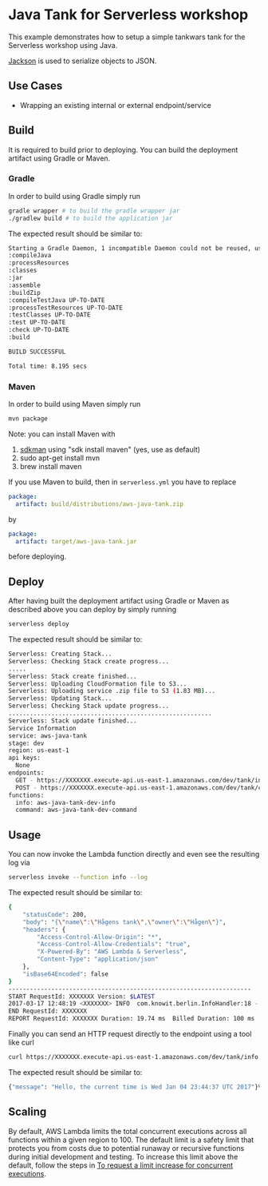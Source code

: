 # Java Tank for Serverless workshop

This example demonstrates how to setup a simple tankwars tank for the Serverless workshop using Java. 

[Jackson](https://github.com/FasterXML/jackson) is used to serialize objects to JSON.

## Use Cases

- Wrapping an existing internal or external endpoint/service

## Build

It is required to build prior to deploying. You can build the deployment artifact using Gradle or Maven.

### Gradle

In order to build using Gradle simply run

```bash
gradle wrapper # to build the gradle wrapper jar
./gradlew build # to build the application jar
```

The expected result should be similar to:

```bash
Starting a Gradle Daemon, 1 incompatible Daemon could not be reused, use --status for details
:compileJava
:processResources
:classes
:jar
:assemble
:buildZip
:compileTestJava UP-TO-DATE
:processTestResources UP-TO-DATE
:testClasses UP-TO-DATE
:test UP-TO-DATE
:check UP-TO-DATE
:build

BUILD SUCCESSFUL

Total time: 8.195 secs
```

### Maven

In order to build using Maven simply run

```bash
mvn package
```

Note: you can install Maven with

1. [sdkman](http://sdkman.io/) using "sdk install maven" (yes, use as default)
2. sudo apt-get install mvn
3. brew install maven

If you use Maven to build, then in `serverless.yml` you have to replace

```yaml
package:
  artifact: build/distributions/aws-java-tank.zip
```
by
```yaml
package:
  artifact: target/aws-java-tank.jar
```
before deploying.

## Deploy

After having built the deployment artifact using Gradle or Maven as described above you can deploy by simply running

```bash
serverless deploy
```

The expected result should be similar to:

```bash
Serverless: Creating Stack...
Serverless: Checking Stack create progress...
.....
Serverless: Stack create finished...
Serverless: Uploading CloudFormation file to S3...
Serverless: Uploading service .zip file to S3 (1.83 MB)...
Serverless: Updating Stack...
Serverless: Checking Stack update progress...
.........................................................
Serverless: Stack update finished...
Service Information
service: aws-java-tank
stage: dev
region: us-east-1
api keys:
  None
endpoints:
  GET - https://XXXXXXX.execute-api.us-east-1.amazonaws.com/dev/tank/info
  POST - https://XXXXXXX.execute-api.us-east-1.amazonaws.com/dev/tank/command
functions:
  info: aws-java-tank-dev-info
  command: aws-java-tank-dev-command

```

## Usage

You can now invoke the Lambda function directly and even see the resulting log via

```bash
serverless invoke --function info --log
```

The expected result should be similar to:

```bash
{
    "statusCode": 200,
    "body": "{\"name\":\"Hågens tank\",\"owner\":\"Hågen\"}",
    "headers": {
        "Access-Control-Allow-Origin": "*",
        "Access-Control-Allow-Credentials": "true",
        "X-Powered-By": "AWS Lambda & Serverless",
        "Content-Type": "application/json"
    },
    "isBase64Encoded": false
}
--------------------------------------------------------------------
START RequestId: XXXXXXX Version: $LATEST
2017-03-17 12:48:19 <XXXXXXX> INFO  com.knowit.berlin.InfoHandler:18 - received: {}
END RequestId: XXXXXXX
REPORT RequestId: XXXXXXX Duration: 19.74 ms  Billed Duration: 100 ms   Memory Size: 1024 MB  Max Memory Used: 57 MB  
```

Finally you can send an HTTP request directly to the endpoint using a tool like curl

```bash
curl https://XXXXXXX.execute-api.us-east-1.amazonaws.com/dev/tank/info
```

The expected result should be similar to:

```bash
{"message": "Hello, the current time is Wed Jan 04 23:44:37 UTC 2017"}%  
```

## Scaling

By default, AWS Lambda limits the total concurrent executions across all functions within a given region to 100. The default limit is a safety limit that protects you from costs due to potential runaway or recursive functions during initial development and testing. To increase this limit above the default, follow the steps in [To request a limit increase for concurrent executions](http://docs.aws.amazon.com/lambda/latest/dg/concurrent-executions.html#increase-concurrent-executions-limit).
